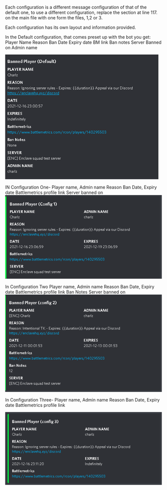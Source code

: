 Each configuration is a different message configuration of that of the default one, to use a different configuration, replace the section at line 117.
on the main file with one form the files, 1,2 or 3.

Each configuration has its own layout and information provided.

In the Default configuration, that comes preset up with the bot you get:
Player Name
Reason
Ban Date
Expiry date
BM link
Ban notes
Server Banned on
Admin name

![](MessageConfigurations/images/default.png)

IN Configuration One- 
Player name, Admin name
Reason
Ban Date, Expiry date
Battlemetrics profile link
Server banned on
![](MessageConfigurations/images/config1.png)

In Configuration Two
Player name, Admin name
Reason
Ban Date, Expiry date
Battlemetrics profile link
Ban Notes
Server banned on
![](MessageConfigurations/images/config2.png)

In Configuration Three-
Player name, Admin name
Reason
Ban Date, Expiry date
Battlemetrics profile link

![](MessageConfigurations/images/config3.png)
